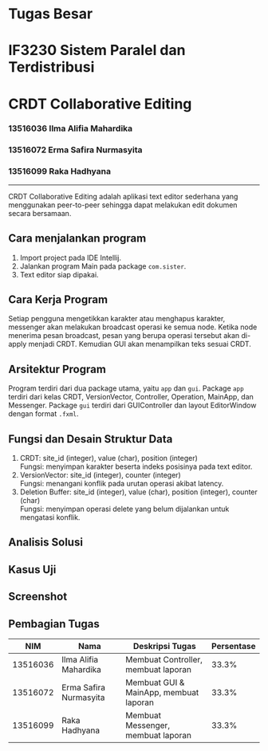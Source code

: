 # Tugas Besar 
# IF3230 Sistem Paralel dan Terdistribusi
# CRDT Collaborative Editing

### 13516036	Ilma Alifia Mahardika
### 13516072	Erma Safira Nurmasyita
### 13516099    Raka Hadhyana

---

CRDT Collaborative Editing adalah aplikasi text editor sederhana yang menggunakan peer-to-peer sehingga dapat melakukan edit dokumen secara bersamaan.

## Cara menjalankan program
1. Import project pada IDE Intellij.
2. Jalankan program Main pada package `com.sister`.
3. Text editor siap dipakai.

## Cara Kerja Program
Setiap pengguna mengetikkan karakter atau menghapus karakter, messenger akan melakukan broadcast operasi ke semua node. Ketika node menerima pesan broadcast, pesan yang berupa operasi tersebut akan di-apply menjadi CRDT. Kemudian GUI akan menampilkan teks sesuai CRDT.

## Arsitektur Program
Program terdiri dari dua package utama, yaitu `app` dan `gui`. Package `app` terdiri dari kelas CRDT, VersionVector, Controller, Operation, MainApp, dan Messenger. Package `gui` terdiri dari GUIController dan layout EditorWindow dengan format `.fxml`.

## Fungsi dan Desain Struktur Data
1. CRDT: site_id (integer), value (char), position (integer) <br> Fungsi: menyimpan karakter beserta indeks posisinya pada text editor.
2. VersionVector: site_id (integer), counter (integer) <br>
Fungsi: menangani konflik pada urutan operasi akibat latency.
3. Deletion Buffer: site_id (integer), value (char), position (integer), counter (char) <br> Fungsi: menyimpan operasi delete yang belum dijalankan untuk mengatasi konflik.

## Analisis Solusi


## Kasus Uji

## Screenshot

## Pembagian Tugas
| NIM      | Nama                   | Deskripsi Tugas                        | Persentase |
|----------|------------------------|----------------------------------------|------------|
| 13516036 | Ilma Alifia Mahardika  | Membuat Controller, membuat laporan    | 33.3%      |
| 13516072 | Erma Safira Nurmasyita | Membuat GUI & MainApp, membuat laporan | 33.3%      |
| 13516099 | Raka Hadhyana          | Membuat Messenger, membuat laporan     | 33.3%      |



